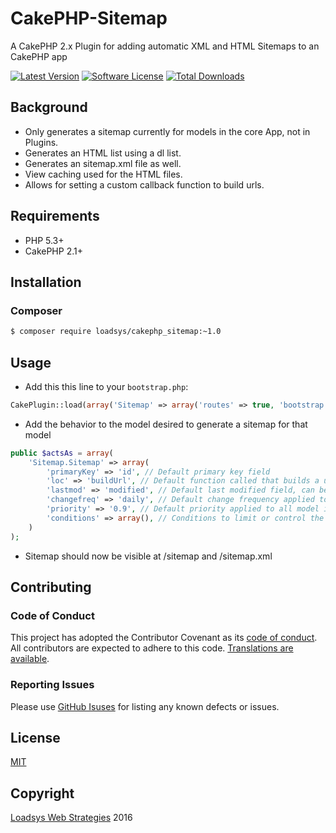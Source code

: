 # CakePHP-Sitemap

A CakePHP 2.x Plugin for adding automatic XML and HTML Sitemaps to an CakePHP app


[![Latest Version](https://img.shields.io/github/release/loadsys/CakePHP-Sitemap.svg?style=flat-square)](https://github.com/loadsys/CakePHP-Sitemap/releases)
[![Software License](https://img.shields.io/badge/license-MIT-brightgreen.svg?style=flat-square)](LICENSE.md)
[![Total Downloads](https://img.shields.io/packagist/dt/loadsys/cakephp_sitemap.svg?style=flat-square)](https://packagist.org/packages/loadsys/cakephp_sitemap)
<!--
[![Build Status](https://travis-ci.org/loadsys/{PLUGIN_NAME}.svg?branch=master&style=flat-square)](https://travis-ci.org/loadsys/CakePHP-SocialLinks)
[![Coverage Status](https://coveralls.io/repos/loadsys/{PLUGIN_NAME}/badge.svg)](https://coveralls.io/r/loadsys/{PLUGIN_NAME})
-->

## Background

* Only generates a sitemap currently for models in the core App, not in Plugins.
* Generates an HTML list using a dl list.
* Generates an sitemap.xml file as well.
* View caching used for the HTML files.
* Allows for setting a custom callback function to build urls.

## Requirements

* PHP 5.3+
* CakePHP 2.1+

## Installation

### Composer

````bash
$ composer require loadsys/cakephp_sitemap:~1.0
````

## Usage

* Add this this line to your `bootstrap.php`:

````php
CakePlugin::load(array('Sitemap' => array('routes' => true, 'bootstrap' => true)));
````

* Add the behavior to the model desired to generate a sitemap for that model

````php
public $actsAs = array(
	'Sitemap.Sitemap' => array(
		'primaryKey' => 'id', // Default primary key field
		'loc' => 'buildUrl', // Default function called that builds a url, passes parameters (Model $Model, $primaryKey)
		'lastmod' => 'modified', // Default last modified field, can be set to FALSE if no field for this
		'changefreq' => 'daily', // Default change frequency applied to all model items of this type, can be set to FALSE to pass no value
		'priority' => '0.9', // Default priority applied to all model items of this type, can be set to FALSE to pass no value
		'conditions' => array(), // Conditions to limit or control the returned results for the sitemap
	)
);
````

* Sitemap should now be visible at /sitemap and /sitemap.xml

## Contributing

### Code of Conduct

This project has adopted the Contributor Covenant as its [code of conduct](CODE_OF_CONDUCT.md). All contributors are expected to adhere to this code. [Translations are available](http://contributor-covenant.org/).

### Reporting Issues

Please use [GitHub Isuses](https://github.com/loadsys/CakePHP-Sitemap/issues) for listing any known defects or issues.

<!-- ### Development

When developing this plugin, please fork and issue a PR for any new development.

The Complete Test Suite for the plugin can be run via this command:

`./lib/Cake/Console/cake test Sitemap AllSitemaps` -->

## License ##

[MIT](https://github.com/loadsys/CakePHP-Sitemap/blob/master/LICENSE.md)


## Copyright ##

[Loadsys Web Strategies](http://www.loadsys.com) 2016
